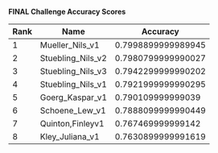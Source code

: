 **FINAL Challenge Accuracy Scores**



|Rank|Name|Accuracy|
|----|-----|---|
|1|Mueller_Nils_v1|0.7998899999989945|
|2|Stuebling_Nils_v2|0.7980799999990027|
|3|Stuebling_Nils_v3|0.7942299999990202|
|4|Stuebling_Nils_v1|0.7921999999990295|
|5|Goerg_Kaspar_v1|0.790109999999039|
|6|Schoene_Lew_v1|0.7888099999990449|
|7|Quinton,Finleyv1|0.767469999999142|
|8|Kley_Juliana_v1|0.7630899999991619|
